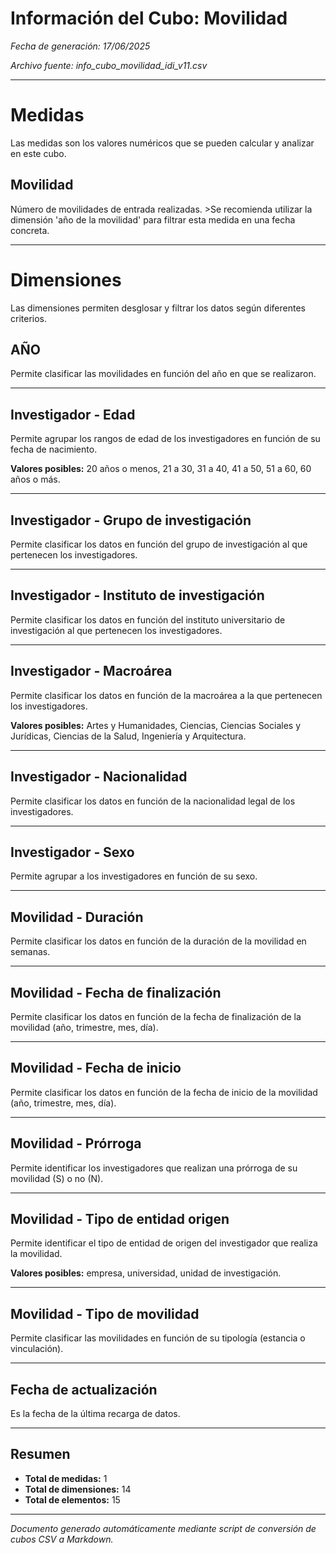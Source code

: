 # Información del Cubo: Movilidad

*Fecha de generación: 17/06/2025*

*Archivo fuente: info_cubo_movilidad_idi_v11.csv*

---

# Medidas

Las medidas son los valores numéricos que se pueden calcular y analizar en este cubo.

## Movilidad

Número de movilidades de entrada realizadas. >Se recomienda utilizar la dimensión 'año de la movilidad' para filtrar esta medida en una fecha concreta.

---

# Dimensiones

Las dimensiones permiten desglosar y filtrar los datos según diferentes criterios.

## AÑO

Permite clasificar las movilidades en función del año en que se realizaron.

---

## Investigador ‐ Edad

Permite agrupar los rangos de edad de los investigadores en función de su fecha de nacimiento. 

**Valores posibles:** 20 años o menos, 21 a 30, 31 a 40, 41 a 50, 51 a 60, 60 años o más.

---

## Investigador ‐ Grupo de investigación

Permite clasificar los datos en función del grupo de investigación al que pertenecen los investigadores.

---

## Investigador ‐ Instituto de investigación

Permite clasificar los datos en función del instituto universitario de investigación al que pertenecen los investigadores.

---

## Investigador ‐ Macroárea

Permite clasificar los datos en función de la macroárea a la que pertenecen los investigadores. 

**Valores posibles:** Artes y Humanidades, Ciencias, Ciencias Sociales y Jurídicas, Ciencias de la Salud, Ingeniería y Arquitectura.

---

## Investigador ‐ Nacionalidad

Permite clasificar los datos en función de la nacionalidad legal de los investigadores.

---

## Investigador ‐ Sexo

Permite agrupar a los investigadores en función de su sexo.

---

## Movilidad ‐ Duración

Permite clasificar los datos en función de la duración de la movilidad en semanas.

---

## Movilidad ‐ Fecha de finalización

Permite clasificar los datos en función de la fecha de finalización de la movilidad (año, trimestre, mes, día).

---

## Movilidad ‐ Fecha de inicio

Permite clasificar los datos en función de la fecha de inicio de la movilidad (año, trimestre, mes, día).

---

## Movilidad ‐ Prórroga

Permite identificar los investigadores que realizan una prórroga de su movilidad (S) o no (N).

---

## Movilidad ‐ Tipo de entidad origen

Permite identificar el tipo de entidad de origen del investigador que realiza la movilidad. 

**Valores posibles:** empresa, universidad, unidad de investigación.

---

## Movilidad ‐ Tipo de movilidad

Permite clasificar las movilidades en función de su tipología (estancia o vinculación).

---

## Fecha de actualización

Es la fecha de la última recarga de datos.

---

## Resumen

- **Total de medidas:** 1
- **Total de dimensiones:** 14
- **Total de elementos:** 15


---

*Documento generado automáticamente mediante script de conversión de cubos CSV a Markdown.*
